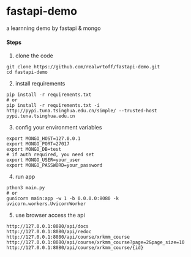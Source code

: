 # fastapi-demo
a learnning demo by fastapi &amp; mongo


#### Steps 
1. clone the code
```shell script
git clone https://github.com/realwrtoff/fastapi-demo.git
cd fastapi-demo
``` 
2. install requirements
```shell script
pip install -r requirements.txt 
# or
pip install -r requirements.txt -i http://pypi.tuna.tsinghua.edu.cn/simple/ --trusted-host pypi.tuna.tsinghua.edu.cn
```
3. config your environment variables
```shell script
export MONGO_HOST=127.0.0.1
export MONGO_PORT=27017
export MONGO_DB=test
# if auth required, you need set
export MONGO_USER=your_user
export MONGO_PASSWORD=your_password
```
4. run app
```shell script
pthon3 main.py
# or 
gunicorn main:app -w 1 -b 0.0.0.0:8080 -k uvicorn.workers.UvicornWorker
```
5. use browser access the api
```shell script
http://127.0.0.1:8080/api/docs
http://127.0.0.1:8080/api/redoc
http://127.0.0.1:8080/api/course/xrkmm_course
http://127.0.0.1:8080/api/course/xrkmm_course?page=2&page_size=10
http://127.0.0.1:8080/api/course/xrkmm_course/{id}
```